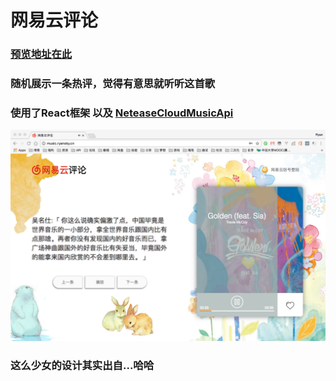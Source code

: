 # 网易云评论

### [预览地址在此](http://music.ryansky.cn/)
### 随机展示一条热评，觉得有意思就听听这首歌
### 使用了React框架 以及 [NeteaseCloudMusicApi](https://github.com/Binaryify/NeteaseCloudMusicApi)

![哈哈](./Untitled.png)

### 这么少女的设计其实出自...哈哈
